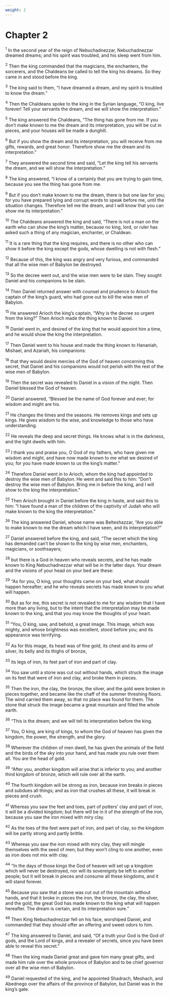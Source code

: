 ```yaml
---
weight: 2
---
```


# Chapter 2

<sup>1</sup> In the second year of the reign of Nebuchadnezzar, Nebuchadnezzar dreamed dreams; and his spirit was troubled, and his sleep went from him. 

<sup>2</sup> Then the king commanded that the magicians, the enchanters, the sorcerers, and the Chaldeans be called to tell the king his dreams. So they came in and stood before the king. 

<sup>3</sup> The king said to them, “I have dreamed a dream, and my spirit is troubled to know the dream.” 

<sup>4</sup> Then the Chaldeans spoke to the king in the Syrian language, “O king, live forever! Tell your servants the dream, and we will show the interpretation.” 

<sup>5</sup> The king answered the Chaldeans, “The thing has gone from me. If you don’t make known to me the dream and its interpretation, you will be cut in pieces, and your houses will be made a dunghill. 

<sup>6</sup> But if you show the dream and its interpretation, you will receive from me gifts, rewards, and great honor. Therefore show me the dream and its interpretation.” 

<sup>7</sup> They answered the second time and said, “Let the king tell his servants the dream, and we will show the interpretation.” 

<sup>8</sup> The king answered, “I know of a certainty that you are trying to gain time, because you see the thing has gone from me. 

<sup>9</sup> But if you don’t make known to me the dream, there is but one law for you; for you have prepared lying and corrupt words to speak before me, until the situation changes. Therefore tell me the dream, and I will know that you can show me its interpretation.” 

<sup>10</sup> The Chaldeans answered the king and said, “There is not a man on the earth who can show the king’s matter, because no king, lord, or ruler has asked such a thing of any magician, enchanter, or Chaldean. 

<sup>11</sup> It is a rare thing that the king requires, and there is no other who can show it before the king except the gods, whose dwelling is not with flesh.” 

<sup>12</sup> Because of this, the king was angry and very furious, and commanded that all the wise men of Babylon be destroyed. 

<sup>13</sup> So the decree went out, and the wise men were to be slain. They sought Daniel and his companions to be slain. 

<sup>14</sup> Then Daniel returned answer with counsel and prudence to Arioch the captain of the king’s guard, who had gone out to kill the wise men of Babylon. 

<sup>15</sup> He answered Arioch the king’s captain, “Why is the decree so urgent from the king?” Then Arioch made the thing known to Daniel. 

<sup>16</sup> Daniel went in, and desired of the king that he would appoint him a time, and he would show the king the interpretation. 

<sup>17</sup> Then Daniel went to his house and made the thing known to Hananiah, Mishael, and Azariah, his companions: 

<sup>18</sup> that they would desire mercies of the God of heaven concerning this secret, that Daniel and his companions would not perish with the rest of the wise men of Babylon. 

<sup>19</sup> Then the secret was revealed to Daniel in a vision of the night. Then Daniel blessed the God of heaven. 

<sup>20</sup> Daniel answered, “Blessed be the name of God forever and ever; for wisdom and might are his. 

<sup>21</sup> He changes the times and the seasons. He removes kings and sets up kings. He gives wisdom to the wise, and knowledge to those who have understanding. 

<sup>22</sup> He reveals the deep and secret things. He knows what is in the darkness, and the light dwells with him. 

<sup>23</sup> I thank you and praise you, O God of my fathers, who have given me wisdom and might, and have now made known to me what we desired of you; for you have made known to us the king’s matter.” 

<sup>24</sup> Therefore Daniel went in to Arioch, whom the king had appointed to destroy the wise men of Babylon. He went and said this to him: “Don’t destroy the wise men of Babylon. Bring me in before the king, and I will show to the king the interpretation.” 

<sup>25</sup> Then Arioch brought in Daniel before the king in haste, and said this to him: “I have found a man of the children of the captivity of Judah who will make known to the king the interpretation.” 

<sup>26</sup> The king answered Daniel, whose name was Belteshazzar, “Are you able to make known to me the dream which I have seen, and its interpretation?” 

<sup>27</sup> Daniel answered before the king, and said, “The secret which the king has demanded can’t be shown to the king by wise men, enchanters, magicians, or soothsayers; 

<sup>28</sup> but there is a God in heaven who reveals secrets, and he has made known to King Nebuchadnezzar what will be in the latter days. Your dream and the visions of your head on your bed are these: 

<sup>29</sup> “As for you, O king, your thoughts came on your bed, what should happen hereafter; and he who reveals secrets has made known to you what will happen. 

<sup>30</sup> But as for me, this secret is not revealed to me for any wisdom that I have more than any living, but to the intent that the interpretation may be made known to the king, and that you may know the thoughts of your heart. 

<sup>31</sup> “You, O king, saw, and behold, a great image. This image, which was mighty, and whose brightness was excellent, stood before you; and its appearance was terrifying. 

<sup>32</sup> As for this image, its head was of fine gold, its chest and its arms of silver, its belly and its thighs of bronze, 

<sup>33</sup> its legs of iron, its feet part of iron and part of clay. 

<sup>34</sup> You saw until a stone was cut out without hands, which struck the image on its feet that were of iron and clay, and broke them in pieces. 

<sup>35</sup> Then the iron, the clay, the bronze, the silver, and the gold were broken in pieces together, and became like the chaff of the summer threshing floors. The wind carried them away, so that no place was found for them. The stone that struck the image became a great mountain and filled the whole earth. 

<sup>36</sup> “This is the dream; and we will tell its interpretation before the king. 

<sup>37</sup> You, O king, are king of kings, to whom the God of heaven has given the kingdom, the power, the strength, and the glory. 

<sup>38</sup> Wherever the children of men dwell, he has given the animals of the field and the birds of the sky into your hand, and has made you rule over them all. You are the head of gold. 

<sup>39</sup> “After you, another kingdom will arise that is inferior to you; and another third kingdom of bronze, which will rule over all the earth. 

<sup>40</sup> The fourth kingdom will be strong as iron, because iron breaks in pieces and subdues all things; and as iron that crushes all these, it will break in pieces and crush. 

<sup>41</sup> Whereas you saw the feet and toes, part of potters’ clay and part of iron, it will be a divided kingdom; but there will be in it of the strength of the iron, because you saw the iron mixed with miry clay. 

<sup>42</sup> As the toes of the feet were part of iron, and part of clay, so the kingdom will be partly strong and partly brittle. 

<sup>43</sup> Whereas you saw the iron mixed with miry clay, they will mingle themselves with the seed of men; but they won’t cling to one another, even as iron does not mix with clay. 

<sup>44</sup> “In the days of those kings the God of heaven will set up a kingdom which will never be destroyed, nor will its sovereignty be left to another people; but it will break in pieces and consume all these kingdoms, and it will stand forever. 

<sup>45</sup> Because you saw that a stone was cut out of the mountain without hands, and that it broke in pieces the iron, the bronze, the clay, the silver, and the gold, the great God has made known to the king what will happen hereafter. The dream is certain, and its interpretation sure.” 

<sup>46</sup> Then King Nebuchadnezzar fell on his face, worshiped Daniel, and commanded that they should offer an offering and sweet odors to him. 

<sup>47</sup> The king answered to Daniel, and said, “Of a truth your God is the God of gods, and the Lord of kings, and a revealer of secrets, since you have been able to reveal this secret.” 

<sup>48</sup> Then the king made Daniel great and gave him many great gifts, and made him rule over the whole province of Babylon and to be chief governor over all the wise men of Babylon. 

<sup>49</sup> Daniel requested of the king, and he appointed Shadrach, Meshach, and Abednego over the affairs of the province of Babylon, but Daniel was in the king’s gate. 


